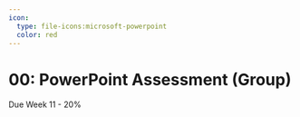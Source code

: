 ```yaml
---
icon:
  type: file-icons:microsoft-powerpoint
  color: red
---
```

# 00: PowerPoint Assessment (Group)

Due Week 11 - 20%